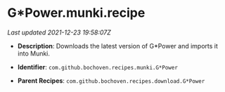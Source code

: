 # G*Power.munki.recipe

_Last updated 2021-12-23 19:58:07Z_

- **Description**: Downloads the latest version of G*Power and imports it into Munki.

- **Identifier**: `com.github.bochoven.recipes.munki.G*Power`

- **Parent Recipes**: `com.github.bochoven.recipes.download.G*Power`